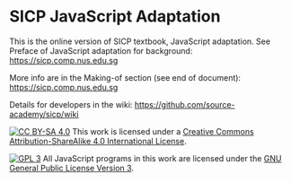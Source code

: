 # SICP JavaScript Adaptation

This is the online version of SICP textbook, JavaScript adaptation. See Preface of JavaScript adaptation for background:
https://sicp.comp.nus.edu.sg

More info are in the Making-of section (see end of document):
https://sicp.comp.nus.edu.sg

Details for developers in the wiki:
https://github.com/source-academy/sicp/wiki

[![CC BY-SA 4.0][cc-by-sa-image]][cc-by-sa] 
This work is licensed under a [Creative Commons Attribution-ShareAlike 4.0
International License][cc-by-sa].

[![GPL 3][gpl3-image]][gpl3]
All JavaScript programs in this work are licensed under the 
[GNU General Public License Version 3][gpl3].

[cc-by-sa]: http://creativecommons.org/licenses/by-sa/4.0/
[cc-by-sa-image]: https://licensebuttons.net/l/by-sa/4.0/88x31.png
[gpl3]: https://www.gnu.org/licenses/gpl-3.0.en.html
[gpl3-image]: https://upload.wikimedia.org/wikipedia/commons/thumb/7/79/License_icon-gpl.svg/50px-License_icon-gpl.svg.png
